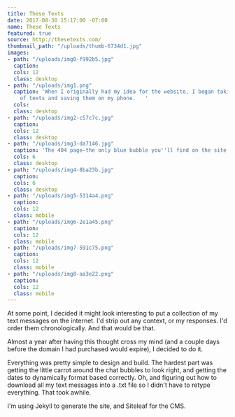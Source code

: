 ```yaml
---
title: These Texts
date: 2017-08-30 15:17:00 -07:00
name: These Texts
featured: true
source: http://thesetexts.com/
thumbnail_path: "/uploads/thumb-6734d1.jpg"
images:
- path: "/uploads/img0-f992b5.jpg"
  caption: 
  cols: 12
  class: desktop
- path: "/uploads/img1.png"
  caption: 'When I originally had my idea for the website, I began taking screenshots
    of texts and saving them on my phone.   '
  cols: 
  class: desktop
- path: "/uploads/img2-c57c7c.jpg"
  caption: 
  cols: 12
  class: desktop
- path: "/uploads/img3-da7146.jpg"
  caption: 'The 404 page—the only blue bubble you''ll find on the site. '
  cols: 6
  class: desktop
- path: "/uploads/img4-8ba23b.jpg"
  caption: 
  cols: 6
  class: desktop
- path: "/uploads/img5-5314a4.png"
  caption: 
  cols: 12
  class: mobile
- path: "/uploads/img6-2e1a45.png"
  caption: 
  cols: 12
  class: mobile
- path: "/uploads/img7-591c75.png"
  caption: 
  cols: 12
  class: mobile
- path: "/uploads/img8-aa3e22.png"
  caption: 
  cols: 12
  class: mobile
---
```


At some point, I decided it might look interesting to put a collection of my text messages on the internet. I'd strip out any context, or my responses. I'd order them chronologically. And that would be that. 

Almost a year after having this thought cross my mind (and a couple days before the domain I had purchased would expire), I decided to do it. 

Everything was pretty simple to design and build. The hardest part was getting the little carrot around the chat bubbles to look right, and getting the dates to dynamically format based correctly. Oh, and figuring out how to download all my text messages into a .txt file so I didn't have to retype everything. That took awhile. 

I'm using Jekyll to generate the site, and Siteleaf for the CMS. 